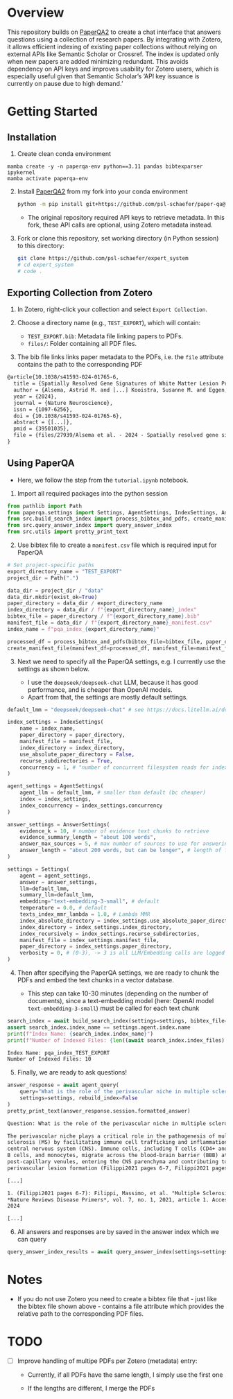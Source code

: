 
# Overview

This repository builds on [PaperQA2](https://github.com/Future-House/paper-qa) to create a chat interface that answers questions using a collection of research papers. By integrating with Zotero, it allows efficient indexing of existing paper collections without relying on external APIs like Semantic Scholar or Crossref. The index is updated only when new papers are added minimizing redundant. This avoids dependency on API keys and improves usability for Zotero users, which is especially useful given that Semantic Scholar’s ‘API key issuance is currently on pause due to high demand.’

# Getting Started

## Installation

1. Create clean conda environment

```
mamba create -y -n paperqa-env python==3.11 pandas bibtexparser ipykernel
mamba activate paperqa-env
```

2. Install [PaperQA2](https://github.com/Future-House/paper-qa) from my fork into your conda environment
    ```bash
    python -m pip install git+https://github.com/psl-schaefer/paper-qa@optional_api_calls
    ```

    - The original repository required API keys to retrieve metadata. In this fork, these API calls are optional, using Zotero metadata instead.

3. Fork or clone this repository, set working directory (in Python session) to this directory:
   ```bash
   git clone https://github.com/psl-schaefer/expert_system
   # cd expert_system
   # code .
   ```

## Exporting Collection from Zotero

1. In Zotero, right-click your collection and select `Export Collection`.

2. Choose a directory name (e.g., `TEST_EXPORT`), which will contain:
   - `TEST_EXPORT.bib`: Metadata file linking papers to PDFs.
   - `files/`: Folder containing all PDF files.

3. The bib file links links paper metadata to the PDFs, i.e. the `file` attribute contains the path to the corresponding PDF

```txt
@article{10.1038/s41593-024-01765-6,
  title = {Spatially Resolved Gene Signatures of White Matter Lesion Progression in Multiple Sclerosis},
  author = {Alsema, Astrid M. and [...] Kooistra, Susanne M. and Eggen, Bart J. L.},
  year = {2024},
  journal = {Nature Neuroscience},
  issn = {1097-6256},
  doi = {10.1038/s41593-024-01765-6},
  abstract = {[...]},
  pmid = {39501035},
  file = {files/27939/Alsema et al. - 2024 - Spatially resolved gene signatures of white matter lesion progression in multiple sclerosis.pdf}
}
```

## Using PaperQA

- Here, we follow the step from the `tutorial.ipynb` notebook.

1. Import all required packages into the python session

```python
from pathlib import Path
from paperqa.settings import Settings, AgentSettings, IndexSettings, AnswerSettings
from src.build_search_index import process_bibtex_and_pdfs, create_manifest_file, build_search_index
from src.query_answer_index import query_answer_index
from src.utils import pretty_print_text
```

2. Use bibtex file to create a `manifest.csv` file which is required input for PaperQA

```python
# Set project-specific paths
export_directory_name = "TEST_EXPORT"
project_dir = Path(".")

data_dir = project_dir / "data"
data_dir.mkdir(exist_ok=True)
paper_directory = data_dir / export_directory_name
index_directory = data_dir / f"{export_directory_name}_index"
bibtex_file = paper_directory / f"{export_directory_name}.bib"
manifest_file = data_dir / f"{export_directory_name}_manifest.csv"
index_name = f"pqa_index_{export_directory_name}"

processed_df = process_bibtex_and_pdfs(bibtex_file=bibtex_file, paper_directory=paper_directory)
create_manifest_file(manifest_df=processed_df, manifest_file=manifest_file)
```

3. Next we need to specify all the PaperQA settings, e.g. I currently use the settings as shown below.

    - I use the `deepseek/deepseek-chat` LLM, because it has good performance, and is cheaper than OpenAI models.
    - Apart from that, the settings are mostly default settings.

```python
default_lmm = "deepseek/deepseek-chat" # see https://docs.litellm.ai/docs/providers/deepseek

index_settings = IndexSettings(
    name = index_name,
    paper_directory = paper_directory,
    manifest_file = manifest_file,
    index_directory = index_directory,
    use_absolute_paper_directory = False,
    recurse_subdirectories = True,
    concurrency = 1, # "number of concurrent filesystem reads for indexing
)

agent_settings = AgentSettings(
    agent_llm = default_lmm, # smaller than default (bc cheaper)
    index = index_settings,
    index_concurrency = index_settings.concurrency
)

answer_settings = AnswerSettings(
    evidence_k = 10, # number of evidence text chunks to retrieve
    evidence_summary_length = "about 100 words", 
    answer_max_sources = 5, # max number of sources to use for answering
    answer_length = "about 200 words, but can be longer", # length of final answer
)

settings = Settings(
    agent = agent_settings, 
    answer = answer_settings,
    llm=default_lmm,
    summary_llm=default_lmm, 
    embedding="text-embedding-3-small", # default
    temperature = 0.0, # default
    texts_index_mmr_lambda = 1.0, # Lambda MMR
    index_absolute_directory = index_settings.use_absolute_paper_directory,
    index_directory = index_settings.index_directory,
    index_recursively = index_settings.recurse_subdirectories,
    manifest_file = index_settings.manifest_file,
    paper_directory = index_settings.paper_directory,
    verbosity = 0, # (0-3), -> 3 is all LLM/Embedding calls are logged
)
```

4. Then after specifying the PaperQA settings, we are ready to chunk the PDFs and embed the text chunks in a vector database. 

    - This step can take 10-30 minutes (depending on the number of documents), since a text-embedding model (here: OpenAI model `text-embedding-3-small`) must be called for each text chunk

```python
search_index = await build_search_index(settings=settings, bibtex_file=bibtex_file, manifest_file=manifest_file)
assert search_index.index_name == settings.agent.index.name
print(f"Index Name: {search_index.index_name}")
print(f"Number of Indexed Files: {len((await search_index.index_files).keys())}")
```

```txt
Index Name: pqa_index_TEST_EXPORT
Number of Indexed Files: 10
```

5. Finally, we are ready to ask questions!

```python
answer_response = await agent_query(
    query="What is the role of the perivascular niche in multiple sclerosis?", 
    settings=settings, rebuild_index=False
)
pretty_print_text(answer_response.session.formatted_answer)
```

```txt
Question: What is the role of the perivascular niche in multiple sclerosis?

The perivascular niche plays a critical role in the pathogenesis of multiple
sclerosis (MS) by facilitating immune cell trafficking and inflammation in the
central nervous system (CNS). Immune cells, including T cells (CD4+ and CD8+),
B cells, and monocytes, migrate across the blood-brain barrier (BBB) at
post-capillary venules, entering the CNS parenchyma and contributing to
perivascular lesion formation (Filippi2021 pages 6-7, Filippi2021 pages 8-9).

[...]

1. (Filippi2021 pages 6-7): Filippi, Massimo, et al. "Multiple Sclerosis."
*Nature Reviews Disease Primers*, vol. 7, no. 1, 2021, article 1. Accessed
2024

[...]
```

6. All answers and responses are by saved in the answer index which we can query

```python
query_answer_index_results = await query_answer_index(settings=settings, query="role of perivascular niche in MS")
```

# Notes

- If you do not use Zotero you need to create a bibtex file that - just like the bibtex file shown above - contains a file attribute which provides the relative path to the corresponding PDF files.

# TODO

- [ ] Improve handling of multipe PDFs per Zotero (metadata) entry:

    - Currently, if all PDFs have the same length, I simply use the first one

    - If the lengths are different, I merge the PDFs
